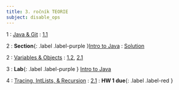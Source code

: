 ```yaml
---
title: 3. ročník TEORIE
subject: disable_ops
---
```


1
: [Java & Git](#)
  : [1.1](#)

2
: **Section**{: .label .label-purple }[Intro to Java](#)
  : [Solution](#)

2
: [Variables & Objects](#)
  : [1.2](#), [2.1](#)

3
: **Lab**{: .label .label-purple } [Intro to Java](#)

4
: [Tracing, IntLists, & Recursion](#)
  : [2.1](#)
: **HW 1 due**{: .label .label-red }
